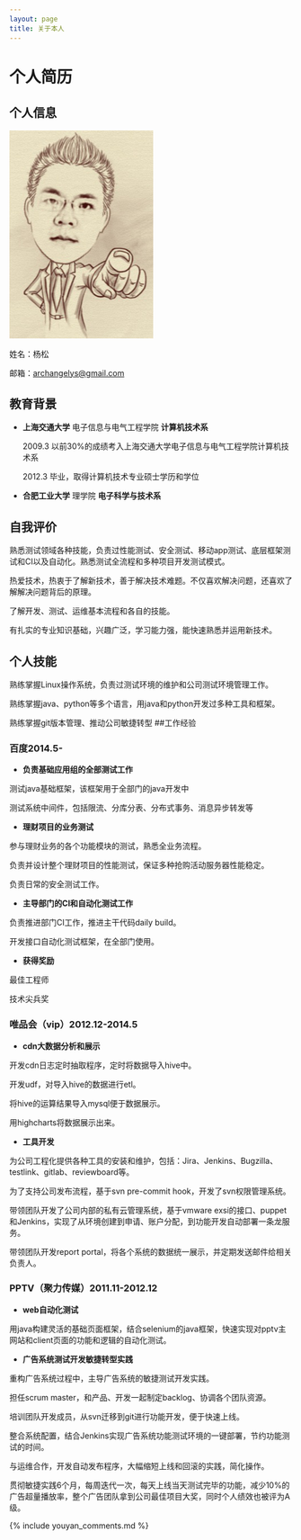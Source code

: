 ```yaml
---
layout: page
title: 关于本人
---
```


# 个人简历
## 个人信息

![my photo](/static/resume.jpg "my photo" )

姓名：杨松

邮箱：archangelys@gmail.com

## 教育背景

* **上海交通大学**  电子信息与电气工程学院   **计算机技术系**

  2009.3 以前30%的成绩考入上海交通大学电子信息与电气工程学院计算机技术系
  
  2012.3 毕业，取得计算机技术专业硕士学历和学位
  
* **合肥工业大学**  理学院 **电子科学与技术系**
  
## 自我评价

熟悉测试领域各种技能，负责过性能测试、安全测试、移动app测试、底层框架测试和CI以及自动化。熟悉测试全流程和多种项目开发测试模式。

热爱技术，热衷于了解新技术，善于解决技术难题。不仅喜欢解决问题，还喜欢了解解决问题背后的原理。

了解开发、测试、运维基本流程和各自的技能。

有扎实的专业知识基础，兴趣广泛，学习能力强，能快速熟悉并运用新技术。

## 个人技能

熟练掌握Linux操作系统，负责过测试环境的维护和公司测试环境管理工作。

熟练掌握java、python等多个语言，用java和python开发过多种工具和框架。

熟练掌握git版本管理、推动公司敏捷转型
##工作经验

### 百度2014.5-

* **负责基础应用组的全部测试工作**

测试java基础框架，该框架用于全部门的java开发中

测试系统中间件，包括限流、分库分表、分布式事务、消息异步转发等

* **理财项目的业务测试**

参与理财业务的各个功能模块的测试，熟悉全业务流程。

负责并设计整个理财项目的性能测试，保证多种抢购活动服务器性能稳定。

负责日常的安全测试工作。

* **主导部门的CI和自动化测试工作**

负责推进部门CI工作，推进主干代码daily build。

开发接口自动化测试框架，在全部门使用。

* **获得奖励**


最佳工程师

技术尖兵奖

### 唯品会（vip）2012.12-2014.5

* **cdn大数据分析和展示**

开发cdn日志定时抽取程序，定时将数据导入hive中。

开发udf，对导入hive的数据进行etl。
  
将hive的运算结果导入mysql便于数据展示。
  
用highcharts将数据展示出来。
  
* **工具开发**
  
为公司工程化提供各种工具的安装和维护，包括：Jira、Jenkins、Bugzilla、testlink、gitlab、reviewboard等。

为了支持公司发布流程，基于svn pre-commit hook，开发了svn权限管理系统。
  
带领团队开发了公司内部的私有云管理系统，基于vmware exsi的接口、puppet和Jenkins，实现了从环境创建到申请、账户分配，到功能开发自动部署一条龙服务。
  
带领团队开发report portal，将各个系统的数据统一展示，并定期发送邮件给相关负责人。
  
### PPTV（聚力传媒）2011.11-2012.12

* **web自动化测试**

用java构建灵活的基础页面框架，结合selenium的java框架，快速实现对pptv主网站和client页面的功能和逻辑的自动化测试。

* **广告系统测试开发敏捷转型实践**

重构广告系统过程中，主导广告系统的敏捷测试开发实践。
  
担任scrum master，和产品、开发一起制定backlog、协调各个团队资源。
  
培训团队开发成员，从svn迁移到git进行功能开发，便于快速上线。
  
整合系统配置，结合Jenkins实现广告系统功能测试环境的一键部署，节约功能测试的时间。
  
与运维合作，开发自动发布程序，大幅缩短上线和回滚的实践，简化操作。
  
贯彻敏捷实践6个月，每周迭代一次，每天上线当天测试完毕的功能，减少10%的广告超量播放率，整个广告团队拿到公司最佳项目大奖，同时个人绩效也被评为A级。


{% include youyan_comments.md %}

